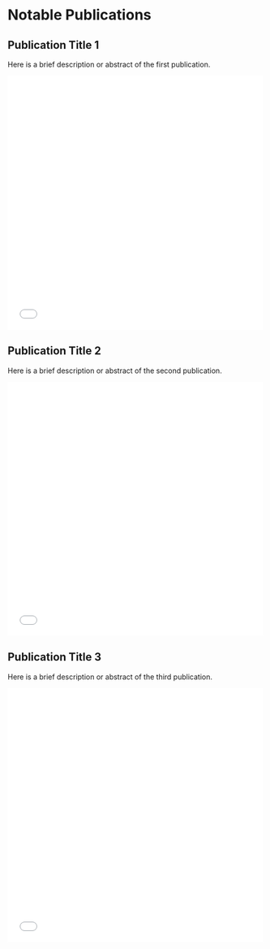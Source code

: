 # Notable Publications

## Publication Title 1
Here is a brief description or abstract of the first publication.
<iframe src="docs/publication_pdfs/IWLS (Day1-4) Bronco Space Lessons Learned Presentation.pdf" style="width:100%; height:500px;" frameborder="0"></iframe>

## Publication Title 2
Here is a brief description or abstract of the second publication.
<iframe src="path/to/publication2.pdf" style="width:100%; height:500px;" frameborder="0"></iframe>

## Publication Title 3
Here is a brief description or abstract of the third publication.
<iframe src="path/to/publication3.pdf" style="width:100%; height:500px;" frameborder="0"></iframe>

<!-- Repeat the pattern for more publications -->
